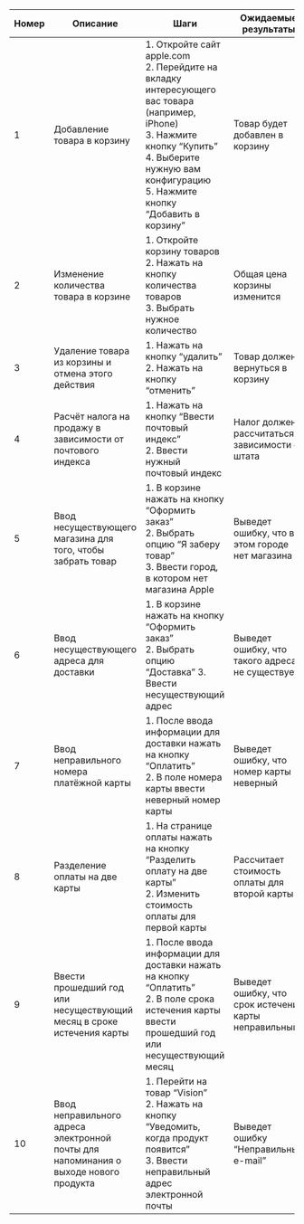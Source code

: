 |Номер                                                                                                                                                                                                                                                                                                                                         |Описание                         | Шаги                                                                                                                                                                                                                 |Ожидаемые результаты                                 |Фактические результаты                                                       |Статус         |
|----------------------------------------------------------------------------------------------------------------------------------------------------------------------------------------------------------------------------------------------------------------------------------------------------------------------------------------------|---------------------------------|----------------------------------------------------------------------------------------------------------------------------------------------------------------------------------------------------------------------|-----------------------------------------------------|-----------------------------------------------------------------------------|---------------|
|1                                                                                                                                                                                                                                                                                                                                             |Добавление товара в корзину      | 1. Откройте сайт apple.com<br> 2. Перейдите на вкладку интересующего вас товара (например, iPhone)<br> 3. Нажмите кнопку “Купить”<br> 4. Выберите нужную вам конфигурацию<br> 5. Нажмите кнопку “Добавить в корзину” |Товар будет добавлен в корзину                       |Товар добавлен в корзину                                                     |Пройден успешно|
|2                                                                                                                                                                                                                                                                                                                                             |Изменение количества товара в корзине| 1. Откройте корзину товаров<br> 2. Нажать на кнопку количества товаров<br> 3. Выбрать нужное количество                                                                                                              |Общая цена корзины изменится                         |Цена изменилась                                                              |Пройден успешно|
|3                                                                                                                                                                                                                                                                                                                                             |Удаление товара из корзины и отмена этого действия| 1. Нажать на кнопку “удалить”<br> 2. Нажать на кнопку “отменить”                                                                                                                                                     |Товар должен вернуться в корзину                     |Товар вернулся в корзину                                                     |Пройден успешно|
|4                                                                                                                                                                                                                                                                                                                                             |Расчёт налога на продажу в зависимости от почтового индекса| 1. Нажать на кнопку “Ввести почтовый индекс”<br> 2. Ввести нужный почтовый индекс                                                                                                                                    |Налог должен рассчитаться в зависимости от штата     |Налог рассчитался                                                            |Пройден успешно|
|5                                                                                                                                                                                                                                                                                                                                             |Ввод несуществующего магазина для того, чтобы забрать товар| 1. В корзине нажать на кнопку “Оформить заказ”<br> 2. Выбрать опцию “Я заберу товар”<br> 3. Ввести город, в котором нет магазина Apple                                                                               |Выведет ошибку, что в этом городе нет магазина       |Ошибка выведена                                                              |Пройден успешно|
|6                                                                                                                                                                                                                                                                                                                                             |Ввод несуществующего адреса для доставки| 1. В корзине нажать на кнопку “Оформить заказ”<br> 2. Выбрать опцию “Доставка” 3. Ввести несуществующий адрес                                                                                                        |Выведет ошибку, что такого адреса не существует      |Была выведена ошибка, что адрес не может быть подтверждён                    |Пройден успешно|
|7                                                                                                                                                                                                                                                                                                                                             |Ввод неправильного номера платёжной карты| 1. После ввода информации для доставки нажать на кнопку “Оплатить”<br> 2. В поле номера карты ввести неверный номер карты                                                                                            |Выведет ошибку, что номер карты неверный             |Была выведена ошибка, что номер карты неправильный и просит ввести правильный|Пройден успешно|
|8                                                                                                                                                                                                                                                                                                                                             |Разделение оплаты на две карты   | 1. На странице оплаты нажать на кнопку “Разделить оплату на две карты”<br> 2. Изменить стоимость оплаты для первой карты                                                                                             |Рассчитает стоимость оплаты для второй карты         |Стоимость была рассчиатана для второй карты                                  |Пройден успешно|
|9                                                                                                                                                                                                                                                                                                                                             |Ввести прошедший год или несуществующий месяц в сроке истечения карты| 1. После ввода информации для доставки нажать на кнопку “Оплатить”<br> 2. В поле срока истечения карты ввести прошедший год или несуществующий месяц                                                                 |Выведет ошибку, что срок истечения карты неправильный|Вывело ошибку, что дата истечения карты неправильная                         |Пройден успешно|
|10                                                                                                                                                                                                                                                                                                                                            |Ввод неправильного адреса электронной почты для напоминания о выходе нового продукта| 1. Перейти на товар “Vision”<br> 2. Нажать на кнопку “Уведомить, когда продукт появится”<br> 3. Ввести неправильный адрес электронной почты                                                                          |Выведет ошибку “Неправильный e-mail”                 |Вывело ошибку “Неправильный e-mail” и попросило ввести снова                 |Пройден успешно|
